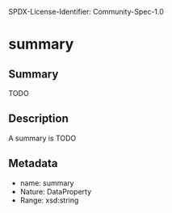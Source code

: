 SPDX-License-Identifier: Community-Spec-1.0

# summary

## Summary

TODO

## Description

A summary is TODO

## Metadata

- name: summary
- Nature: DataProperty
- Range: xsd:string

